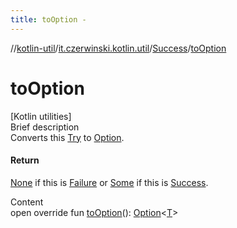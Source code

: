 ```yaml
---
title: toOption -
---
```

//[kotlin-util](../../index.md)/[it.czerwinski.kotlin.util](../index.md)/[Success](index.md)/[toOption](to-option.md)



# toOption  
[Kotlin utilities]  
Brief description  
Converts this [Try](../-try/index.md) to [Option](../-option/index.md).  
  


#### Return  
[None](../-none/index.md) if this is [Failure](../-failure/index.md) or [Some](../-some/index.md) if this is [Success](index.md).  
  
  
Content  
open override fun [toOption](to-option.md)(): [Option](../-option/index.md)<[T](index.md)>  



